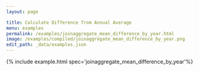 ```yaml
---
layout: page

title: Calculate Difference from Annual Average
menu: examples
permalink: /examples/joinaggregate_mean_difference_by_year.html
image: /examples/compiled/joinaggregate_mean_difference_by_year.png
edit_path: _data/examples.json
---
```




{% include example.html spec='joinaggregate_mean_difference_by_year'%}
